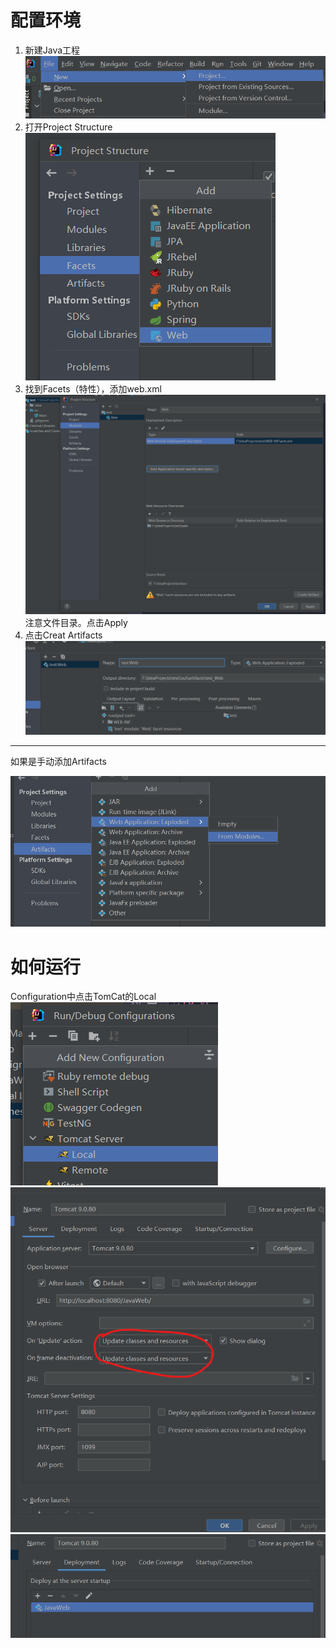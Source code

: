 # 配置环境
1. 新建Java工程
![新建Java工程.png](IMG/0-新建Java工程.png)
2. 打开Project Structure
![1-打开Project.png](IMG/1-打开Project.png)
3. 找到Facets（特性），添加web.xml
![2-添加web.xml.png](IMG/2-添加web.xml.png)
注意文件目录。点击Apply
4. 点击Creat Artifacts
![3-改一下标题.png](IMG/3-改一下标题.png)
<hr>
如果是手动添加Artifacts

![4-手动添加Artifacts.png](IMG/4-手动添加Artifacts.png)

# 如何运行

Configuration中点击TomCat的Local
![5-点击local.png](IMG/5-点击local.png)
![6-配置.png](IMG/6-配置.png)
![6-配置2.png](IMG/6-配置2.png)